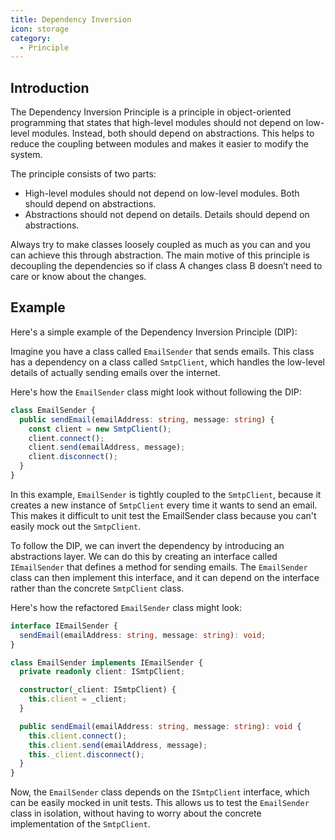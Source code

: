 ```yaml
---
title: Dependency Inversion
icon: storage
category:
  - Principle
---
```


## Introduction

The Dependency Inversion Principle is a principle in object-oriented programming that states that high-level modules should not depend on low-level modules. Instead, both should depend on abstractions. This helps to reduce the coupling between modules and makes it easier to modify the system.

The principle consists of two parts:

- High-level modules should not depend on low-level modules. Both should depend on abstractions.
- Abstractions should not depend on details. Details should depend on abstractions.

Always try to make classes loosely coupled as much as you can and you can achieve this through abstraction. The main motive of this principle is decoupling the dependencies so if class A changes class B doesn’t need to care or know about the changes.

## Example

Here's a simple example of the Dependency Inversion Principle (DIP):

Imagine you have a class called `EmailSender` that sends emails. This class has a dependency on a class called `SmtpClient`, which handles the low-level details of actually sending emails over the internet.

Here's how the `EmailSender` class might look without following the DIP:

```ts
class EmailSender {
  public sendEmail(emailAddress: string, message: string) {
    const client = new SmtpClient();
    client.connect();
    client.send(emailAddress, message);
    client.disconnect();
  }
}
```

In this example, `EmailSender` is tightly coupled to the `SmtpClient`, because it creates a new instance of `SmtpClient` every time it wants to send an email. This makes it difficult to unit test the EmailSender class because you can't easily mock out the `SmtpClient`.

To follow the DIP, we can invert the dependency by introducing an abstractions layer. We can do this by creating an interface called `IEmailSender` that defines a method for sending emails. The `EmailSender` class can then implement this interface, and it can depend on the interface rather than the concrete `SmtpClient` class.

Here's how the refactored `EmailSender` class might look:

```ts
interface IEmailSender {
  sendEmail(emailAddress: string, message: string): void;
}

class EmailSender implements IEmailSender {
  private readonly client: ISmtpClient;

  constructor(_client: ISmtpClient) {
    this.client = _client;
  }

  public sendEmail(emailAddress: string, message: string): void {
    this.client.connect();
    this.client.send(emailAddress, message);
    this._client.disconnect();
  }
}
```

Now, the `EmailSender` class depends on the `ISmtpClient` interface, which can be easily mocked in unit tests. This allows us to test the `EmailSender` class in isolation, without having to worry about the concrete implementation of the `SmtpClient`.
